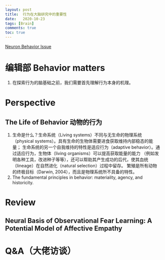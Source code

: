 ```yaml
---
layout: post
title:  行为在大脑研究中的重要性
date:   2020-10-23
tags: [Brain]
comments: true
toc: true
---
```





[Neuron Behavior Issue](https://www.cell.com/neuron/issue?pii=S0896-6273(18)X0020-8)

# 编辑部 Behavior matters

1. 在探索行为的脑基础之前，我们需要首先理解行为本身的机理。

# Perspective

## The Life of Behavior 动物的行为

1. 生命是什么？生命系统（Living systems）不同与无生命的物理系统（physical systems）。具有生命的生物体需要进食获取维持内部稳态的能量；
生命系统的另一个自我维持的特性是适应行为（adaptive behavior）。通过适应行为，生物体（living organisms）可以提高获取能量的能力
（例如发明各种工具，改进种子等等），还可以帮助其产生成功的后代，使其血统（lineage）在自然进化（natural selection）过程中留存。
繁殖是所有动物的终极目标（Darwin, 2004），而且是物理系统所不具备的特性。
2. The fundamental principles in behavior: materiality, agency, and historicity. 


# Review

## Neural Basis of Observational Fear Learning: A Potential Model of Affective Empathy

# Q&A（大佬访谈）